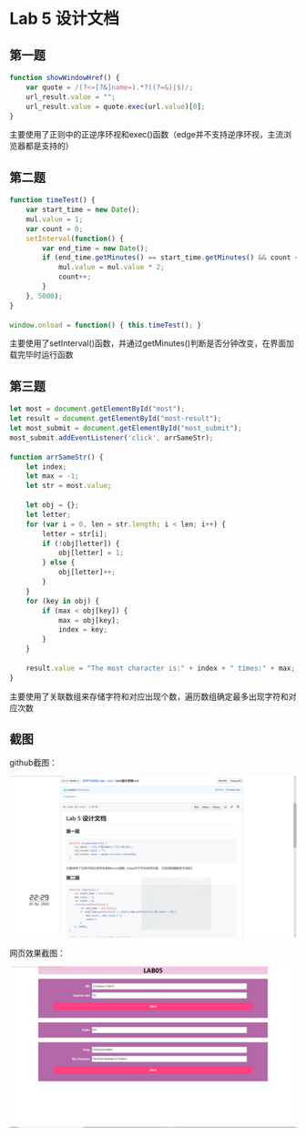 # Lab 5 设计文档

## 第一题

```javascript
function showWindowHref() {
    var quote = /(?<=[?&]name=).*?((?=&)|$)/;
    url_result.value = "";
    url_result.value = quote.exec(url.value)[0];
}
```

主要使用了正则中的正逆序环视和exec()函数（edge并不支持逆序环视，主流浏览器都是支持的）

## 第二题

```javascript
function timeTest() {
    var start_time = new Date();
    mul.value = 1;
    var count = 0;
    setInterval(function() {
        var end_time = new Date();
        if (end_time.getMinutes() == start_time.getMinutes() && count < 10) {
            mul.value = mul.value * 2;
            count++;
        }
    }, 5000);
}

window.onload = function() { this.timeTest(); }
```

主要使用了setInterval()函数，并通过getMinutes()判断是否分钟改变，在界面加载完毕时运行函数

## 第三题

```javascript
let most = document.getElementById("most");
let result = document.getElementById("most-result");
let most_submit = document.getElementById("most_submit");
most_submit.addEventListener('click', arrSameStr);

function arrSameStr() {
    let index;
    let max = -1;
    let str = most.value;

    let obj = {};
    let letter;
    for (var i = 0, len = str.length; i < len; i++) {
        letter = str[i];
        if (!obj[letter]) {
            obj[letter] = 1;
        } else {
            obj[letter]++;
        }
    }
    for (key in obj) {
        if (max < obj[key]) {
            max = obj[key];
            index = key;
        }
    }

    result.value = "The most character is:" + index + " times:" + max;
}
```

主要使用了关联数组来存储字符和对应出现个数，遍历数组确定最多出现字符和对应次数

## 截图

github截图：

![](images/github.png)

网页效果截图：

![](images/sample.jpg)

